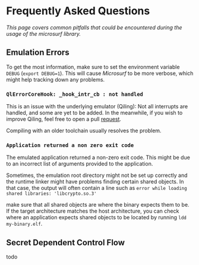# Frequently Asked Questions

_This page covers common pitfalls that could be encountered during the usage of the microsurf library._

## Emulation Errors

To get the most information, make sure to set the environment variable `DEBUG` (`export DEBUG=1`). This will cause *Microsurf* to be more verbose, which might help tracking down any problems.

### `QlErrorCoreHook: _hook_intr_cb : not handled`

This is an issue with the underlying emulator (Qiling): Not all interrupts are handled, and some are yet to be added. In the meanwhile, if you wish to improve Qiling, feel free to open a pull [request](https://github.com/qilingframework/qiling).

Compiling with an older toolchain usually resolves the problem.

### `Application returned a non zero exit code`

The emulated application returned a non-zero exit code. This might be due to an incorrect list of arguments provided to the application.

Sometimes, the emulation root directory might not be set up correctly and the runtime linker might have problems finding certain shared objects. In that case, the output will often contain a line such as `error while loading shared libraries: 'libcrypto.so.3'`                                                                                                                                     

make sure that all shared objects are where the binary expects them to be. If the target architecture matches the host architecture, you can check where an application expects shared objects to be located by running `ldd my-binary.elf`.

## Secret Dependent Control Flow

todo

